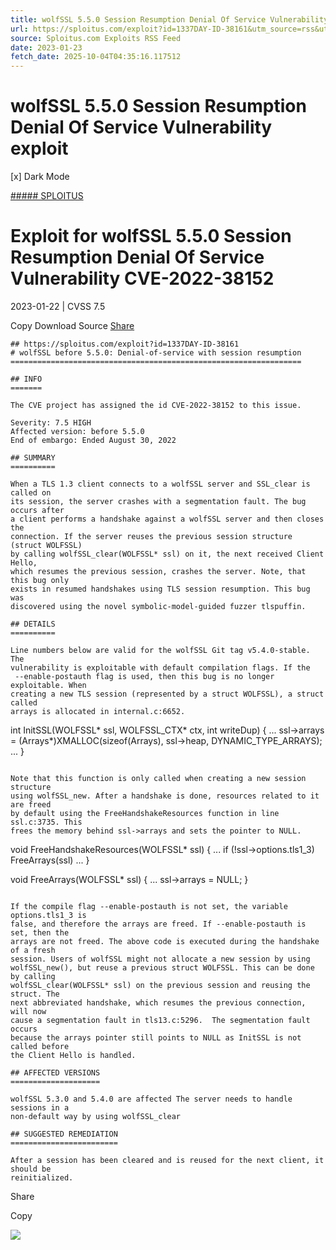 ```yaml
---
title: wolfSSL 5.5.0 Session Resumption Denial Of Service Vulnerability exploit
url: https://sploitus.com/exploit?id=1337DAY-ID-38161&utm_source=rss&utm_medium=rss
source: Sploitus.com Exploits RSS Feed
date: 2023-01-23
fetch_date: 2025-10-04T04:35:16.117512
---
```


# wolfSSL 5.5.0 Session Resumption Denial Of Service Vulnerability exploit

[x]
Dark Mode

[##### SPLOITUS](/)

# Exploit for wolfSSL 5.5.0 Session Resumption Denial Of Service Vulnerability CVE-2022-38152

2023-01-22 | CVSS 7.5

Copy
Download
Source
[Share](#share-url)

```
## https://sploitus.com/exploit?id=1337DAY-ID-38161
# wolfSSL before 5.5.0: Denial-of-service with session resumption
=================================================================

## INFO
=======

The CVE project has assigned the id CVE-2022-38152 to this issue.

Severity: 7.5 HIGH
Affected version: before 5.5.0
End of embargo: Ended August 30, 2022

## SUMMARY
==========

When a TLS 1.3 client connects to a wolfSSL server and SSL_clear is called on
its session, the server crashes with a segmentation fault. The bug occurs after
a client performs a handshake against a wolfSSL server and then closes the
connection. If the server reuses the previous session structure (struct WOLFSSL)
by calling wolfSSL_clear(WOLFSSL* ssl) on it, the next received Client Hello,
which resumes the previous session, crashes the server. Note, that this bug only
exists in resumed handshakes using TLS session resumption. This bug was
discovered using the novel symbolic-model-guided fuzzer tlspuffin.

## DETAILS
==========

Line numbers below are valid for the wolfSSL Git tag v5.4.0-stable. The
vulnerability is exploitable with default compilation flags. If the
 --enable-postauth flag is used, then this bug is no longer exploitable. When
creating a new TLS session (represented by a struct WOLFSSL), a struct called
arrays is allocated in internal.c:6652.

```
int InitSSL(WOLFSSL* ssl, WOLFSSL_CTX* ctx, int writeDup)
{
    ...
    ssl->arrays = (Arrays*)XMALLOC(sizeof(Arrays), ssl->heap,
DYNAMIC_TYPE_ARRAYS);
    ...
}
```

Note that this function is only called when creating a new session structure
using wolfSSL_new. After a handshake is done, resources related to it are freed
by default using the FreeHandshakeResources function in line ssl.c:3735. This
frees the memory behind ssl->arrays and sets the pointer to NULL.

```
void FreeHandshakeResources(WOLFSSL* ssl)
{
    ...
    if (!ssl->options.tls1_3)
        FreeArrays(ssl)
    ...
}

void FreeArrays(WOLFSSL* ssl)
{
...
    ssl->arrays = NULL;
}
```

If the compile flag --enable-postauth is not set, the variable options.tls1_3 is
false, and therefore the arrays are freed. If --enable-postauth is set, then the
arrays are not freed. The above code is executed during the handshake of a fresh
session. Users of wolfSSL might not allocate a new session by using
wolfSSL_new(), but reuse a previous struct WOLFSSL. This can be done by calling
wolfSSL_clear(WOLFSSL* ssl) on the previous session and reusing the struct. The
next abbreviated handshake, which resumes the previous connection, will now
cause a segmentation fault in tls13.c:5296.  The segmentation fault occurs
because the arrays pointer still points to NULL as InitSSL is not called before
the Client Hello is handled.

## AFFECTED VERSIONS
====================

wolfSSL 5.3.0 and 5.4.0 are affected The server needs to handle sessions in a
non-default way by using wolfSSL_clear

## SUGGESTED REMEDIATION
========================

After a session has been cleared and is reused for the next client, it should be
reinitialized.
```

Share

Copy

![](https://mc.yandex.ru/watch/54912310)